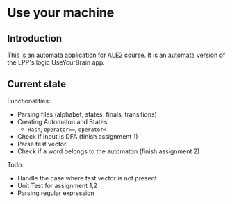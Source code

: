 # Use your machine 

## Introduction
This is an automata application for ALE2 course.
It is an automata version of the LPP's logic UseYourBrain app.

## Current state
Functionalities:
- Parsing files (alphabet, states, finals, transitions)
- Creating Automaton and States.
    -   ```Hash```, ```operator==```, ```operator<```
- Check if input is DFA (finish assignment 1)
- Parse test vector. 
- Check if a word belongs to the automaton (finish assignment 2)

Todo: 
- Handle the case where test vector is not present 
- Unit Test for assignment 1,2
- Parsing regular expression